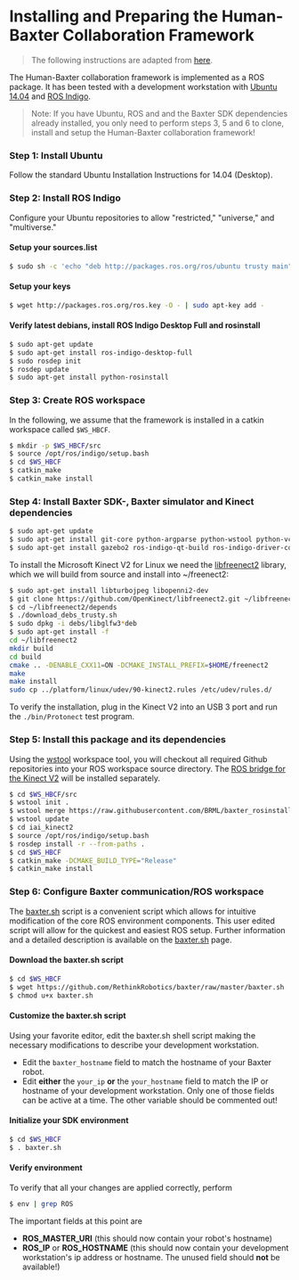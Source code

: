 # Installing and Preparing the Human-Baxter Collaboration Framework

> The following instructions are adapted from [here](http://sdk.rethinkrobotics.com/wiki/Workstation_Setup).


The Human-Baxter collaboration framework is implemented as a ROS package.
It has been tested with a development workstation with [Ubuntu 14.04](http://releases.ubuntu.com/14.04/) and [ROS Indigo](http://wiki.ros.org/indigo).

> Note: If you have Ubuntu, ROS and and the Baxter SDK dependencies already 
> installed, you only need to perform steps 3, 5 and 6 to clone, install and 
> setup the Human-Baxter collaboration framework!

### Step 1: Install Ubuntu
Follow the standard Ubuntu Installation Instructions for 14.04 (Desktop).

### Step 2: Install ROS Indigo
Configure your Ubuntu repositories to allow "restricted," "universe," and "multiverse."

#### Setup your sources.list
```bash
$ sudo sh -c 'echo "deb http://packages.ros.org/ros/ubuntu trusty main" > /etc/apt/sources.list.d/ros-latest.list'
```

#### Setup your keys
```bash
$ wget http://packages.ros.org/ros.key -O - | sudo apt-key add -
```

#### Verify latest debians, install ROS Indigo Desktop Full and rosinstall
```bash
$ sudo apt-get update
$ sudo apt-get install ros-indigo-desktop-full
$ sudo rosdep init
$ rosdep update
$ sudo apt-get install python-rosinstall
```

### Step 3: Create ROS workspace
In the following, we assume that the framework is installed in a catkin workspace called `$WS_HBCF`.
```bash
$ mkdir -p $WS_HBCF/src
$ source /opt/ros/indigo/setup.bash
$ cd $WS_HBCF
$ catkin_make
$ catkin_make install
```

### Step 4: Install Baxter SDK-, Baxter simulator and Kinect dependencies
```bash
$ sudo apt-get update
$ sudo apt-get install git-core python-argparse python-wstool python-vcstools python-rosdep ros-indigo-control-msgs ros-indigo-joystick-drivers
$ sudo apt-get install gazebo2 ros-indigo-qt-build ros-indigo-driver-common ros-indigo-gazebo-ros-control ros-indigo-gazebo-ros-pkgs ros-indigo-ros-control ros-indigo-control-toolbox ros-indigo-realtime-tools ros-indigo-ros-controllers ros-indigo-xacro python-wstool ros-indigo-tf-conversions ros-indigo-kdl-parser
```
To install the Microsoft Kinect V2 for Linux we need the
[libfreenect2](https://github.com/OpenKinect/libfreenect2/blob/master/README.md#linux) library, which we will build from source and install into ~/freenect2:
```bash
$ sudo apt-get install libturbojpeg libopenni2-dev
$ git clone https://github.com/OpenKinect/libfreenect2.git ~/libfreenect2
$ cd ~/libfreenect2/depends
$ ./download_debs_trusty.sh
$ sudo dpkg -i debs/libglfw3*deb
$ sudo apt-get install -f
cd ~/libfreenect2
mkdir build
cd build
cmake .. -DENABLE_CXX11=ON -DCMAKE_INSTALL_PREFIX=$HOME/freenect2
make
make install
sudo cp ../platform/linux/udev/90-kinect2.rules /etc/udev/rules.d/
```
To verify the installation, plug in the Kinect V2 into an USB 3 port and run the `./bin/Protonect` test program.

### Step 5: Install this package and its dependencies
Using the [wstool](http://wiki.ros.org/wstool) workspace tool, you will checkout all required Github repositories into your ROS workspace source directory.
The [ROS bridge for the Kinect V2](https://github.com/code-iai/iai_kinect2#install) will be installed separately.
```bash
$ cd $WS_HBCF/src
$ wstool init .
$ wstool merge https://raw.githubusercontent.com/BRML/baxter_rosinstall/master/baxter_pnp.rosinstall
$ wstool update
$ cd iai_kinect2
$ source /opt/ros/indigo/setup.bash
$ rosdep install -r --from-paths .
$ cd $WS_HBCF
$ catkin_make -DCMAKE_BUILD_TYPE="Release"
$ catkin_make install
```

### Step 6: Configure Baxter communication/ROS workspace
The [baxter.sh](http://sdk.rethinkrobotics.com/wiki/Baxter.sh) script is a convenient script which allows for intuitive modification of the core ROS environment components.
This user edited script will allow for the quickest and easiest ROS setup.
Further information and a detailed description is available on the [baxter.sh](http://sdk.rethinkrobotics.com/wiki/Baxter.sh) page.

#### Download the baxter.sh script
```bash
$ cd $WS_HBCF
$ wget https://github.com/RethinkRobotics/baxter/raw/master/baxter.sh
$ chmod u+x baxter.sh
```

#### Customize the baxter.sh script
Using your favorite editor, edit the baxter.sh shell script making the necessary modifications to describe your development workstation.

- Edit the `baxter_hostname` field to match the hostname of your Baxter robot.
- Edit **either** the `your_ip` **or** the `your_hostname` field to match the IP or hostname of your development workstation.
Only one of those fields can be active at a time.
The other variable should be commented out!

#### Initialize your SDK environment
```bash
$ cd $WS_HBCF
$ . baxter.sh
```

#### Verify environment
To verify that all your changes are applied correctly, perform
```bash
$ env | grep ROS
```
The important fields at this point are

- **ROS_MASTER_URI** (this should now contain your robot's hostname)
- **ROS_IP** or **ROS_HOSTNAME** (this should now contain your development workstation's ip address or hostname.
The unused field should **not** be available!)
